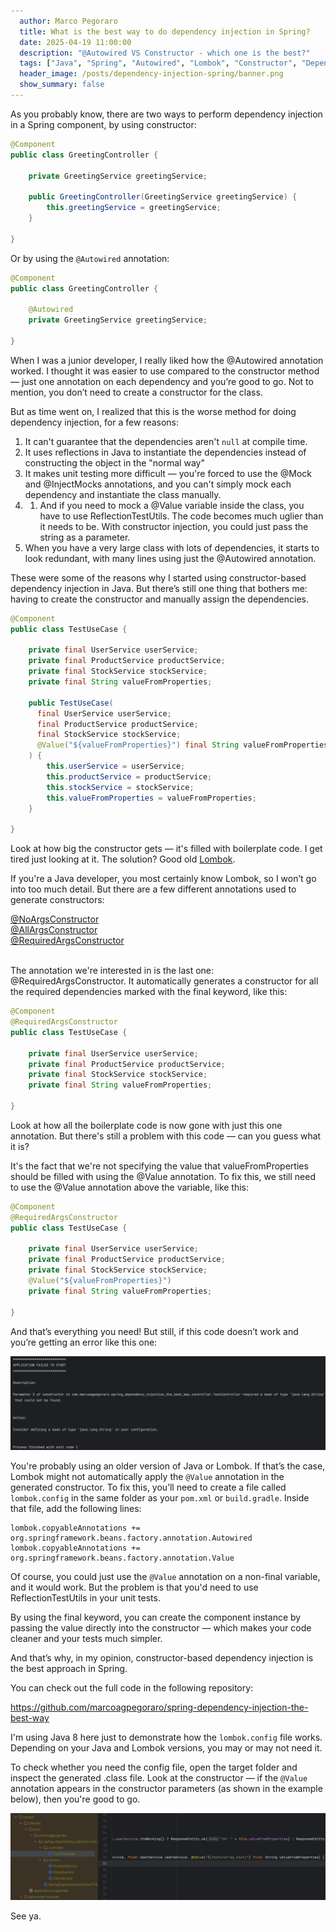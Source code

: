 ```yaml
---
  author: Marco Pegoraro
  title: What is the best way to do dependency injection in Spring?
  date: 2025-04-19 11:00:00
  description: "@Autowired VS Constructor - which one is the best?"
  tags: ["Java", "Spring", "Autowired", "Lombok", "Constructor", "Dependency Injection"] 
  header_image: /posts/dependency-injection-spring/banner.png
  show_summary: false 
---
```


As you probably know, there are two ways to perform dependency injection in a Spring component, by using constructor: 

```java
@Component
public class GreetingController {

    private GreetingService greetingService;

    public GreetingController(GreetingService greetingService) {
        this.greetingService = greetingService;
    }

} 
```
Or by using the ``@Autowired`` annotation:

```java
@Component
public class GreetingController {

    @Autowired
    private GreetingService greetingService;

} 
```

When I was a junior developer, I really liked how the @Autowired annotation worked. I thought it was easier to use compared to the constructor method — just one annotation on each dependency and you’re good to go. Not to mention, you don’t need to create a constructor for the class.

But as time went on, I realized that this is the worse method for doing dependency injection, for a few reasons:

1. It can't guarantee that the dependencies aren't ``null`` at compile time.
2. It uses reflections in Java to instantiate the dependencies instead of constructing the object in the "normal way"
3. It makes unit testing more difficult — you're forced to use the @Mock and @InjectMocks annotations, and you can't simply mock each dependency and instantiate the class manually.
3. 1. And if you need to mock a @Value variable inside the class, you have to use ReflectionTestUtils. The code becomes much uglier than it needs to be. With constructor injection, you could just pass the string as a parameter.
4. When you have a very large class with lots of dependencies, it starts to look redundant, with many lines using just the @Autowired annotation.

These were some of the reasons why I started using constructor-based dependency injection in Java. But there’s still one thing that bothers me: having to create the constructor and manually assign the dependencies.

```java
@Component
public class TestUseCase {

    private final UserService userService;
    private final ProductService productService;
    private final StockService stockService;
    private final String valueFromProperties;

    public TestUseCase(
      final UserService userService;
      final ProductService productService;
      final StockService stockService;
      @Value("${valueFromProperties}") final String valueFromProperties;
    ) {
        this.userService = userService;
        this.productService = productService;
        this.stockService = stockService;
        this.valueFromProperties = valueFromProperties;
    }

} 
```

Look at how big the constructor gets — it's filled with boilerplate code. I get tired just looking at it. The solution? Good old <a href="https://projectlombok.org" target="_blank">Lombok</a>.

If you're a Java developer, you most certainly know Lombok, so I won’t go into too much detail. But there are a few different annotations used to generate constructors:

<a href="https://projectlombok.org/features/constructor" target="_blank">
@NoArgsConstructor <br/>
@AllArgsConstructor <br/>
@RequiredArgsConstructor <br/><br/>
</a>

The annotation we're interested in is the last one: @RequiredArgsConstructor. It automatically generates a constructor for all the required dependencies marked with the final keyword, like this:

```java
@Component
@RequiredArgsConstructor
public class TestUseCase {

    private final UserService userService;
    private final ProductService productService;
    private final StockService stockService;
    private final String valueFromProperties;

} 
```

Look at how all the boilerplate code is now gone with just this one annotation. But there's still a problem with this code — can you guess what it is?

It's the fact that we're not specifying the value that valueFromProperties should be filled with using the @Value annotation. To fix this, we still need to use the @Value annotation above the variable, like this:

```java
@Component
@RequiredArgsConstructor
public class TestUseCase {

    private final UserService userService;
    private final ProductService productService;
    private final StockService stockService;
    @Value("${valueFromProperties}")
    private final String valueFromProperties;

} 
```

And that’s everything you need! But still, if this code doesn’t work and you’re getting an error like this one:

![Application failed to start](./app-failed-to-start.png)

You're probably using an older version of Java or Lombok. If that’s the case, Lombok might not automatically apply the ``@Value`` annotation in the generated constructor. To fix this, you’ll need to create a file called ``lombok.config`` in the same folder as your ``pom.xml`` or ``build.gradle``. Inside that file, add the following lines:

```
lombok.copyableAnnotations += org.springframework.beans.factory.annotation.Autowired
lombok.copyableAnnotations += org.springframework.beans.factory.annotation.Value
```

Of course, you could just use the ``@Value`` annotation on a non-final variable, and it would work. But the problem is that you'd need to use ReflectionTestUtils in your unit tests.

By using the final keyword, you can create the component instance by passing the value directly into the constructor — which makes your code cleaner and your tests much simpler.

And that’s why, in my opinion, constructor-based dependency injection is the best approach in Spring.

You can check out the full code in the following repository:

https://github.com/marcoagpegoraro/spring-dependency-injection-the-best-way

I'm using Java 8 here just to demonstrate how the ``lombok.config`` file works. Depending on your Java and Lombok versions, you may or may not need it.

To check whether you need the config file, open the target folder and inspect the generated .class file. Look at the constructor — if the ``@Value`` annotation appears in the constructor parameters (as shown in the example below), then you're good to go.

![Generated class](./generated-class.png)

See ya.
